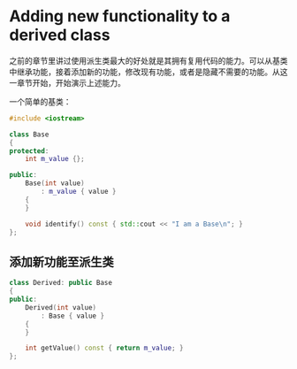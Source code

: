 # Adding new functionality to a derived class

之前的章节里讲过使用派生类最大的好处就是其拥有复用代码的能力。可以从基类中继承功能，接着添加新的功能，修改现有功能，或者是隐藏不需要的功能。从这一章节开始，开始演示上述能力。

一个简单的基类：

```cpp
#include <iostream>

class Base
{
protected:
    int m_value {};

public:
    Base(int value)
        : m_value { value }
    {
    }

    void identify() const { std::cout << "I am a Base\n"; }
};
```

## 添加新功能至派生类

```cpp
class Derived: public Base
{
public:
    Derived(int value)
        : Base { value }
    {
    }

    int getValue() const { return m_value; }
};
```
